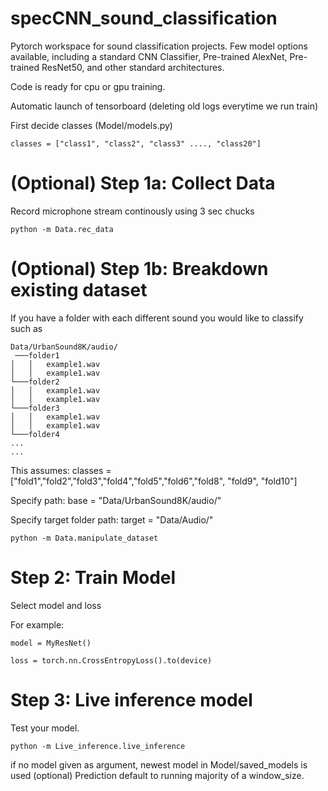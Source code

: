 # specCNN_sound_classification
Pytorch workspace for sound classification projects. Few model options available, including a standard CNN Classifier, Pre-trained AlexNet, Pre-trained ResNet50, and other standard architectures.

Code is ready for cpu or gpu training.

Automatic launch of tensorboard (deleting old logs everytime we run train)

First decide classes (Model/models.py)
```
classes = ["class1", "class2", "class3" ...., "class20"]
```

# (Optional) Step 1a: Collect Data
Record microphone stream continously using 3 sec chucks 

```
python -m Data.rec_data
```

# (Optional) Step 1b: Breakdown existing dataset
If you have a folder with each different sound you would like to classify such as
```
Data/UrbanSound8K/audio/
 ───folder1
│   │   example1.wav
│   │   example1.wav      
└───folder2
│   │   example1.wav
│   │   example1.wav      
└───folder3
│   │   example1.wav
│   │   example1.wav      
└───folder4 
...
...

```

This assumes: classes =  ["fold1","fold2","fold3","fold4","fold5","fold6","fold8", "fold9", "fold10"]

Specify path: 
base = "Data/UrbanSound8K/audio/"

Specify target folder path: 
target = "Data/Audio/"

```
python -m Data.manipulate_dataset
```

# Step 2: Train Model

Select model and loss

For example:
```
model = MyResNet()
```
```
loss = torch.nn.CrossEntropyLoss().to(device)
```
# Step 3: Live inference model

Test your model. 

```
python -m Live_inference.live_inference 
```

if no model given as argument, newest model in Model/saved_models is used
(optional) Prediction default to running majority of a window_size.
